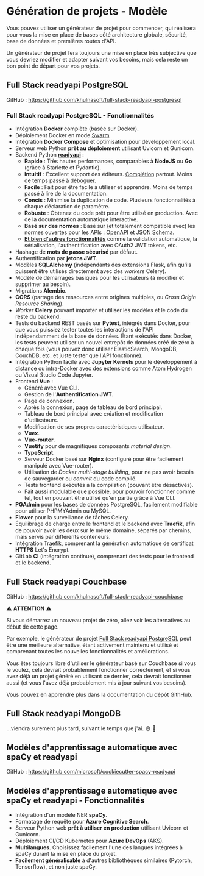 # Génération de projets - Modèle

Vous pouvez utiliser un générateur de projet pour commencer, qui réalisera pour vous la mise en place de bases côté architecture globale, sécurité, base de données et premières routes d'API.

Un générateur de projet fera toujours une mise en place très subjective que vous devriez modifier et adapter suivant vos besoins, mais cela reste un bon point de départ pour vos projets.

## Full Stack readyapi PostgreSQL

GitHub : <a href="https://github.com/khulnasoft/full-stack-readyapi-postgresql" class="external-link" target="_blank">https://github.com/khulnasoft/full-stack-readyapi-postgresql</a>

### Full Stack readyapi PostgreSQL - Fonctionnalités

* Intégration **Docker** complète (basée sur Docker).
* Déploiement Docker en mode <a href="https://docs.docker.com/engine/swarm/" class="external-link" target="_blank">Swarm</a>
* Intégration **Docker Compose** et optimisation pour développement local.
* Serveur web Python **prêt au déploiement** utilisant Uvicorn et Gunicorn.
* Backend Python <a href="https://github.com/readyapi/readyapi" class="external-link" target="_blank">**readyapi**</a> :
    * **Rapide** : Très hautes performances, comparables à **NodeJS** ou **Go** (grâce à Starlette et Pydantic).
    * **Intuitif** : Excellent support des éditeurs. <abbr title="aussi appelée auto-complétion, autocomplétion, IntelliSense...">Complétion</abbr> partout. Moins de temps passé à déboguer.
    * **Facile** : Fait pour être facile à utiliser et apprendre. Moins de temps passé à lire de la documentation.
    * **Concis** : Minimise la duplication de code. Plusieurs fonctionnalités à chaque déclaration de paramètre.
    * **Robuste** : Obtenez du code prêt pour être utilisé en production. Avec de la documentation automatique interactive.
    * **Basé sur des normes** : Basé sur (et totalement compatible avec) les normes ouvertes pour les APIs : <a href="https://github.com/OAI/OpenAPI-Specification" class="external-link" target="_blank">OpenAPI</a> et <a href="https://json-schema.org/" class="external-link" target="_blank">JSON Schema</a>.
    * <a href="https://readyapi.khulnasoft.com/features/" class="external-link" target="_blank">**Et bien d'autres fonctionnalités**</a> comme la validation automatique, la sérialisation, l'authentification avec OAuth2 JWT tokens, etc.
* Hashage de **mots de passe sécurisé** par défaut.
* Authentification par **jetons JWT**.
* Modèles **SQLAlchemy** (indépendants des extensions Flask, afin qu'ils puissent être utilisés directement avec des *workers* Celery).
* Modèle de démarrages basiques pour les utilisateurs (à modifier et supprimer au besoin).
* Migrations **Alembic**.
* **CORS** (partage des ressources entre origines multiples, ou *Cross Origin Resource Sharing*).
* *Worker* **Celery** pouvant importer et utiliser les modèles et le code du reste du backend.
* Tests du backend REST basés sur **Pytest**, intégrés dans Docker, pour que vous puissiez tester toutes les interactions de l'API indépendamment de la base de données. Étant exécutés dans Docker, les tests peuvent utiliser un nouvel entrepôt de données créé de zéro à chaque fois (vous pouvez donc utiliser ElasticSearch, MongoDB, CouchDB, etc. et juste tester que l'API fonctionne).
* Intégration Python facile avec **Jupyter Kernels** pour le développement à distance ou intra-Docker avec des extensions comme Atom Hydrogen ou Visual Studio Code Jupyter.
* Frontend **Vue** :
    * Généré avec Vue CLI.
    * Gestion de l'**Authentification JWT**.
    * Page de connexion.
    * Après la connexion, page de tableau de bord principal.
    * Tableau de bord principal avec création et modification d'utilisateurs.
    * Modification de ses propres caractéristiques utilisateur.
    * **Vuex**.
    * **Vue-router**.
    * **Vuetify** pour de magnifiques composants *material design*.
    * **TypeScript**.
    * Serveur Docker basé sur **Nginx** (configuré pour être facilement manipulé avec Vue-router).
    * Utilisation de *Docker multi-stage building*, pour ne pas avoir besoin de sauvegarder ou *commit* du code compilé.
    * Tests frontend exécutés à la compilation (pouvant être désactivés).
    * Fait aussi modulable que possible, pour pouvoir fonctionner comme tel, tout en pouvant être utilisé qu'en partie grâce à Vue CLI.
* **PGAdmin** pour les bases de données PostgreSQL, facilement modifiable pour utiliser PHPMYAdmin ou MySQL.
* **Flower** pour la surveillance de tâches Celery.
* Équilibrage de charge entre le frontend et le backend avec **Traefik**, afin de pouvoir avoir les deux sur le même domaine, séparés par chemins, mais servis par différents conteneurs.
* Intégration Traefik, comprenant la génération automatique de certificat **HTTPS** Let's Encrypt.
* GitLab **CI** (intégration continue), comprenant des tests pour le frontend et le backend.

## Full Stack readyapi Couchbase

GitHub : <a href="https://github.com/khulnasoft/full-stack-readyapi-couchbase" class="external-link" target="_blank">https://github.com/khulnasoft/full-stack-readyapi-couchbase</a>

⚠️ **ATTENTION** ⚠️

Si vous démarrez un nouveau projet de zéro, allez voir les alternatives au début de cette page.

Par exemple, le générateur de projet <a href="https://github.com/khulnasoft/full-stack-readyapi-postgresql" class="external-link" target="_blank">Full Stack readyapi PostgreSQL</a>  peut être une meilleure alternative, étant activement maintenu et utilisé et comprenant toutes les nouvelles fonctionnalités et améliorations.

Vous êtes toujours libre d'utiliser le générateur basé sur Couchbase si vous le voulez, cela devrait probablement fonctionner correctement, et si vous avez déjà un projet généré en utilisant ce dernier, cela devrait fonctionner aussi (et vous l'avez déjà probablement mis à jour suivant vos besoins).

Vous pouvez en apprendre plus dans la documentation du dépôt GithHub.

## Full Stack readyapi MongoDB

...viendra surement plus tard, suivant le temps que j'ai.  😅 🎉

## Modèles d'apprentissage automatique avec spaCy et readyapi

GitHub : <a href="https://github.com/microsoft/cookiecutter-spacy-readyapi" class="external-link" target="_blank">https://github.com/microsoft/cookiecutter-spacy-readyapi</a>

## Modèles d'apprentissage automatique avec spaCy et readyapi - Fonctionnalités

* Intégration d'un modèle NER **spaCy**.
* Formatage de requête pour **Azure Cognitive Search**.
* Serveur Python web **prêt à utiliser en production** utilisant Uvicorn et Gunicorn.
* Déploiement CI/CD Kubernetes pour **Azure DevOps** (AKS).
* **Multilangues**. Choisissez facilement l'une des langues intégrées à spaCy durant la mise en place du projet.
* **Facilement généralisable** à d'autres bibliothèques similaires (Pytorch, Tensorflow), et non juste spaCy.
